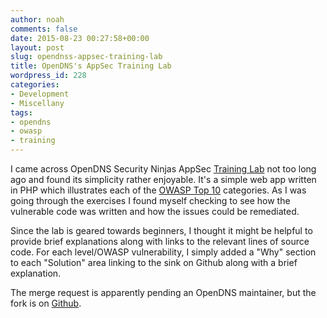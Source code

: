 ```yaml
---
author: noah
comments: false
date: 2015-08-23 00:27:58+00:00
layout: post
slug: opendnss-appsec-training-lab
title: OpenDNS's AppSec Training Lab
wordpress_id: 228
categories:
- Development
- Miscellany
tags:
- opendns
- owasp
- training
---
```


I came across OpenDNS Security Ninjas AppSec [Training Lab](https://github.com/opendns/Security_Ninjas_AppSec_Training) not too long ago and found its simplicity rather enjoyable. It's a simple web app written in PHP which illustrates each of the [OWASP Top 10](https://www.owasp.org/index.php/Top_10_2013-Table_of_Contents) categories. As I was going through the exercises I found myself checking to see how the vulnerable code was written and how the issues could be remediated.

Since the lab is geared towards beginners, I thought it might be helpful to provide brief explanations along with links to the relevant lines of source code. For each level/OWASP vulnerability, I simply added a "Why" section to each "Solution" area linking to the sink on Github along with a brief explanation.

The merge request is apparently pending an OpenDNS maintainer, but the fork is on [Github](https://github.com/thesubtlety/Security_Ninjas_AppSec_Training).

